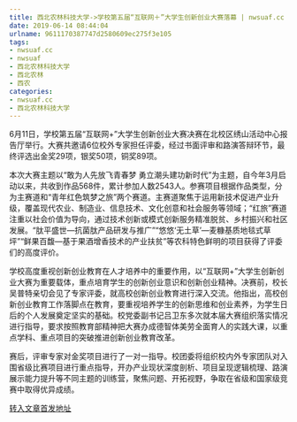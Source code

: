 ```yaml
---
title: 西北农林科技大学->学校第五届“互联网＋”大学生创新创业大赛落幕 | nwsuaf.cc
date: 2019-06-14 08:44:04
urlname: 9611170387747d2580609ec275f3e105
tags: 
- nwsuaf.cc
- nwsuaf
- 西北农林科技大学
- 西北农林
- 西农
categories:
- nwsuaf.cc
- 西北农林科技大学
---
```



6月11日，学校第五届“互联网+”大学生创新创业大赛决赛在北校区绣山活动中心报告厅举行。大赛共邀请6位校外专家担任评委，经过书面评审和路演答辩环节，最终评选出金奖29项，银奖50项，铜奖89项。

本次大赛主题以“敢为人先放飞青春梦 勇立潮头建功新时代”为主题，自今年3月启动以来，共收到作品568件，累计参加人数2543人。参赛项目根据作品类型，分为主赛道和“青年红色筑梦之旅”两个赛道。主赛道聚焦于运用新技术促进产业升级，覆盖现代农业、制造业、信息技术、文化创意和社会服务等领域；“红旅”赛道注重以社会价值为导向，通过技术创新或模式创新服务精准脱贫、乡村振兴和社区发展。“肽平盛世—抗菌肽产品研发与推广”“悠悠‘无土草’—麦糠基质地毯式草坪”“鲜果百馥—基于果酒增香技术的产业扶贫”等农科特色鲜明的项目获得了评委们的高度评价。

学校高度重视创新创业教育在人才培养中的重要作用，以“互联网+”大学生创新创业大赛为重要载体，重点培育学生的创新创业意识和创新创业精神。决赛前，校长吴普特亲切会见了专家评委，就高校创新创业教育进行深入交流。他指出，高校创新创业教育工作落脚点在教育，要重视培养学生的创新思维和创业素养，为学生日后的个人发展奠定坚实的基础。校党委副书记吕卫东多次就本届大赛组织落实情况进行指导，要求按照教育部精神把大赛办成德智体美劳全面育人的实践大课，以重点学科、重点项目的突破推进创新创业教育改革。

赛后，评审专家对金奖项目进行了一对一指导。校团委将组织校内外专家团队对入围省级比赛项目进行重点指导，开办产业现状深度剖析、项目呈现逻辑梳理、路演展示能力提升等不同主题的训练营，聚焦问题、开拓视野，争取在省级和国家级竞赛中取得优异成绩。





[转入文章首发地址](https://news.nwsuaf.edu.cn/xnxw/90222.htm)